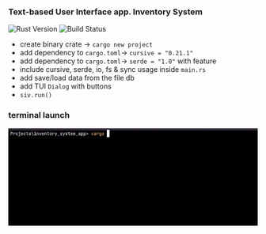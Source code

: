 ### Text-based User Interface app. Inventory System

![Rust Version](https://img.shields.io/badge/rust-1.82.0%20-green)
![Build Status](https://github.com/chemyl/inventory_system_app/actions/workflows/rust.yml/badge.svg)

- create binary crate -> `cargo new project`
- add dependency to `cargo.toml`-> `cursive = "0.21.1"`
- add dependency to `cargo.toml`-> `serde = "1.0"` with feature
- include cursive, serde, io, fs & sync usage inside `main.rs`
- add save/load data from the file db
- add TUI `Dialog` with buttons
- `siv.run()`

### terminal launch
![launcher window](https://github.com/chemyl/inventory_system_app/blob/master/example.gif)
